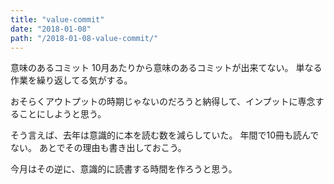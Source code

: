```yaml
---
title: "value-commit"
date: "2018-01-08"
path: "/2018-01-08-value-commit/"
---
```


意味のあるコミット
10月あたりから意味のあるコミットが出来てない。
単なる作業を繰り返してる気がする。

おそらくアウトプットの時期じゃないのだろうと納得して、インプットに専念することにしようと思う。

そう言えば、去年は意識的に本を読む数を減らしていた。
年間で10冊も読んでない。
あとでその理由も書き出しておこう。

今月はその逆に、意識的に読書する時間を作ろうと思う。
